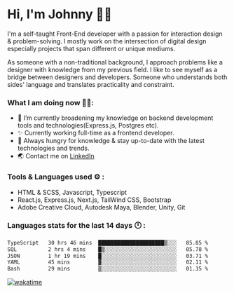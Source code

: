 # Hi, I'm Johnny 👋🧑‍

I'm a self-taught Front-End developer with a passion for interaction design & problem-solving. I mostly work on the intersection of digital design especially projects that span different or unique mediums.

As someone with a non-traditional background, I approach problems like a designer with knowledge from my previous field. I like to see myself as a bridge between designers and developers. Someone who understands both sides' language and translates practicality and constraint.

### What I am doing now 🧑‍💻:

- 🔭 I’m currently broadening my knowledge on backend development tools and technologies(Express.js, Postgres etc).
- ✨ Currently working full-time as a frontend developer.
- 📖 Always hungry for knowledge & stay up-to-date with the latest technologies and trends.
- 🌏 Contact me on [LinkedIn](https://www.linkedin.com/in/johchai/)

### Tools & Languages used ⚙️ :

- HTML & SCSS, Javascript, Typescript
- React.js, Express.js, Next.js, TailWind CSS, Bootstrap
- Adobe Creative Cloud, Autodesk Maya, Blender, Unity, Git

### Languages stats for the last 14 days 🕛 :

<!--START_SECTION:waka-->

```txt
TypeScript   30 hrs 46 mins  █████████████████████▒░░░   85.85 %
SQL          2 hrs 4 mins    █▒░░░░░░░░░░░░░░░░░░░░░░░   05.78 %
JSON         1 hr 19 mins    █░░░░░░░░░░░░░░░░░░░░░░░░   03.71 %
YAML         45 mins         ▓░░░░░░░░░░░░░░░░░░░░░░░░   02.11 %
Bash         29 mins         ▒░░░░░░░░░░░░░░░░░░░░░░░░   01.35 %
```

<!--END_SECTION:waka-->

[![wakatime](https://wakatime.com/badge/user/0cd14e89-b357-451d-b5c1-4a79286fb5a6.svg)](https://wakatime.com/@0cd14e89-b357-451d-b5c1-4a79286fb5a6)

